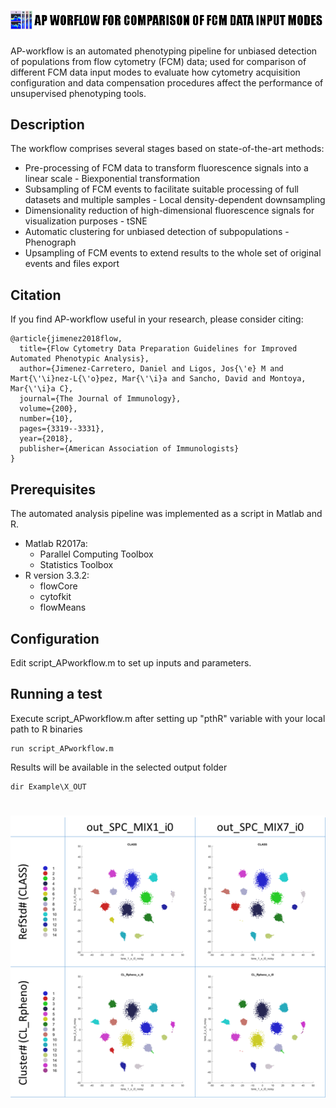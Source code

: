 # ![Automated Phenotyping Workflow for Comparison of FCM Data Input Modes](img/logo.png)
AP-workflow is an automated phenotyping pipeline for unbiased detection of populations from flow cytometry (FCM) data; used for comparison of different FCM data input modes to evaluate how cytometry acquisition configuration and data compensation procedures affect the performance of unsupervised phenotyping tools.

## Description
The workflow comprises several stages based on state-of-the-art methods:
- Pre-processing of FCM data to transform fluorescence signals into a linear scale - Biexponential transformation
- Subsampling of FCM events to facilitate suitable processing of full datasets and multiple samples - Local density-dependent downsampling
- Dimensionality reduction of high-dimensional fluorescence signals for visualization purposes - tSNE
- Automatic clustering for unbiased detection of subpopulations - Phenograph
- Upsampling of FCM events to extend results to the whole set of original events and files export

## Citation
If you find AP-workflow useful in your research, please consider citing:
```
@article{jimenez2018flow,
  title={Flow Cytometry Data Preparation Guidelines for Improved Automated Phenotypic Analysis},
  author={Jimenez-Carretero, Daniel and Ligos, Jos{\'e} M and Mart{\'\i}nez-L{\'o}pez, Mar{\'\i}a and Sancho, David and Montoya, Mar{\'\i}a C},
  journal={The Journal of Immunology},
  volume={200},
  number={10},
  pages={3319--3331},
  year={2018},
  publisher={American Association of Immunologists}
}
```

## Prerequisites
The automated analysis pipeline was implemented as a script in Matlab and R.
- Matlab R2017a:
	- Parallel Computing Toolbox
	- Statistics Toolbox
- R version 3.3.2:
	- flowCore
	- cytofkit
	- flowMeans
	
## Configuration
Edit script_APworkflow.m to set up inputs and parameters.

## Running a test
Execute script_APworkflow.m after setting up "pthR" variable with your local path to R binaries
```
run script_APworkflow.m
```

Results will be available in the selected output folder
```
dir Example\X_OUT
```

# ![Results Example](img/example_results.png)